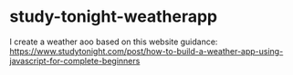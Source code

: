 # study-tonight-weatherapp

I create a weather aoo based on this website guidance: https://www.studytonight.com/post/how-to-build-a-weather-app-using-javascript-for-complete-beginners

